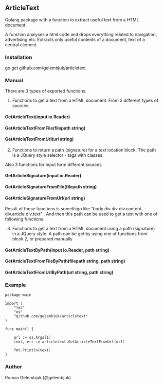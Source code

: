 ## ArticleText

Golang package with a function to extract useful text from a HTML document.

A function analyses a html code and drops everything related to navigation, advertising etc. 
Extracts only useful contents of a document, text of a central element.

### Installation

go get github.com/gelembjuk/articletext

### Manual

There are 3 types of exported functions.

1. Functions to get a text from a HTML document. From 3 different types of sources

#### GetArticleText(input io.Reader)

#### GetArticleTextFromFile(filepath string)

#### GetArticleTextFromUrl(url string)

2. Functions to return a path (signature) for a text location block. The path is a JQuery style selector - tags with classes.

Also 3 functions for input form different sources

#### GetArticleSignature(input io.Reader)

#### GetArticleSignatureFromFile(filepath string)

#### GetArticleSignatureFromUrl(url string)

Result of these functions is somethign like "body div div div.content div.article div.text" . And then this path can be used to get a text with one of following functions

3. Functions to get a text from a HTML document using a path (signature) in a JQuery style. A path can be get by using one of functions from  blcok 2, or prepared manually

#### GetArticleTextByPath(input io.Reader, path string) 

#### GetArticleTextFromFileByPath(filepath string, path string)

#### GetArticleTextFromUrlByPath(url string, path string)

### Example 

```
package main

import (
	"fmt"
	"os"
	"github.com/gelembjuk/articletext"
)

func main() {

	url := os.Args[1]
	text, err := articletext.GetArticleTextFromUrl(url)
	
	fmt.Println(text)
}
```

### Author

Roman Gelembjuk (@gelembjuk)

